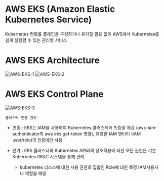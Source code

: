 # AWS EKS (Amazon Elastic Kubernetes Service)

Kubernetes 컨트롤 플레인을 구성하거나 유지할 필요 없이 AWS에서 Kubernetes를 쉽게 실행할 수 있는 관리형 서비스

# AWS EKS Architecture

![AWS-EKS-1](https://github.com/user-attachments/assets/544a74f0-2af4-46c0-8d57-ea47ec17d48f)
![AWS-EKS-2](https://github.com/user-attachments/assets/6dd9aa60-0730-49fe-92e2-665af0828835)

# AWS EKS Control Plane

![AWS-EKS-3](https://github.com/user-attachments/assets/96a08528-4e06-45af-827d-94696ee698d5)

`클러스터 인증 관리`

- 인증 : EKS는 IAM을 사용하여 Kubernetes 클러스터에 인증을 제공 (aws-iam-authenticator의 aws eks get-token 명령), 유효한 IAM 엔티티 (IAM user/role)의 인증에만 사용

- 인가 : EKS 클러스터의 Kubernetes API와의 상호작용에 대한 모든 권한은 기본 Kubernetes RBAC 시스템을 통해 관리
  - kubernetes 리소스에 대한 사용 권한의 집합인 Role에 대한 특정 IAM사용자나 역할을 매핑
